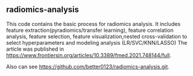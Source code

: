 ## radiomics-analysis
This code contains the basic process for radiomics analysis. It includes feature extraction(pyradiomics/transfer learning), feature correlation analysis, feature selection, feature visualization,nested cross-validation to select hyperparameters and modeling analysis (LR/SVC/KNN/LASSO)
The article was published in https://www.frontiersin.org/articles/10.3389/fmed.2021.748144/full.

Also can see https://github.com/better0123/radiomics-analysis.git.
